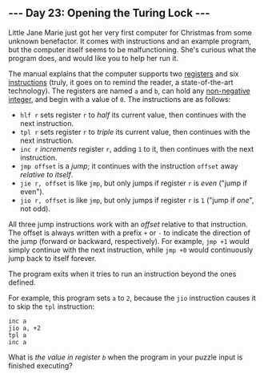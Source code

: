 ﻿## --- Day 23: Opening the Turing Lock ---

Little Jane Marie just got her very first computer for Christmas from some  unknown benefactor. It comes with instructions and an example program, but the computer itself seems to be malfunctioning. She's curious what the program does, and would like you to help her run it.

The manual explains that the computer supports two  [registers](https://en.wikipedia.org/wiki/Processor_register)  and six  [instructions](https://en.wikipedia.org/wiki/Instruction_set)  (truly, it goes on to remind the reader, a state-of-the-art technology). The registers are named  `a`  and  `b`, can hold any  [non-negative integer](https://en.wikipedia.org/wiki/Natural_number), and begin with a value of  `0`. The instructions are as follows:

-   `hlf r`  sets register  `r`  to  _half_  its current value, then continues with the next instruction.
-   `tpl r`  sets register  `r`  to  _triple_  its current value, then continues with the next instruction.
-   `inc r`  _increments_  register  `r`, adding  `1`  to it, then continues with the next instruction.
-   `jmp offset`  is a  _jump_; it continues with the instruction  `offset`  away  _relative to itself_.
-   `jie r, offset`  is like  `jmp`, but only jumps if register  `r`  is  _even_  ("jump if even").
-   `jio r, offset`  is like  `jmp`, but only jumps if register  `r`  is  `1`  ("jump if  _one_", not odd).

All three jump instructions work with an  _offset_  relative to that instruction. The offset is always written with a prefix  `+`  or  `-`  to indicate the direction of the jump (forward or backward, respectively). For example,  `jmp +1`  would simply continue with the next instruction, while  `jmp +0`  would continuously jump back to itself forever.

The program exits when it tries to run an instruction beyond the ones defined.

For example, this program sets  `a`  to  `2`, because the  `jio`  instruction causes it to skip the  `tpl`  instruction:

```
inc a
jio a, +2
tpl a
inc a

```

What is  _the value in register  `b`_  when the program in your puzzle input is finished executing?